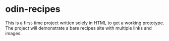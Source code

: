 # odin-recipes

This is a first-time project written solely in HTML to get a working prototype.
The project will demonstrate a bare recipes site with multiple links and images.
